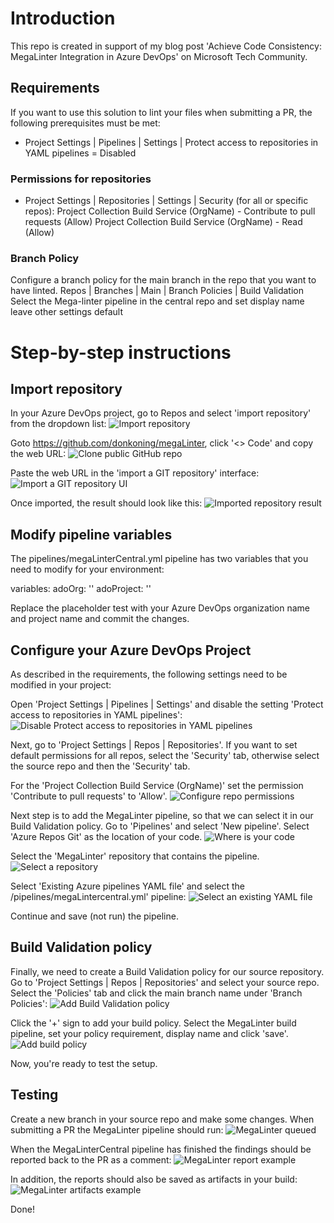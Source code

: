# Introduction
This repo is created in support of my blog post 'Achieve Code Consistency: MegaLinter Integration in Azure DevOps' on Microsoft Tech Community.

## Requirements
If you want to use this solution to lint your files when submitting a PR, the following prerequisites must be met:
- Project Settings | Pipelines | Settings | Protect access to repositories in YAML pipelines = Disabled

### Permissions for repositories
- Project Settings | Repositories | Settings | Security (for all or specific repos):
    Project Collection Build Service (OrgName) - Contribute to pull requests (Allow)
    Project Collection Build Service (OrgName) - Read (Allow)

### Branch Policy
Configure a branch policy for the main branch in the repo that you want to have linted.
    Repos | Branches | Main | Branch Policies | Build Validation
        Select the Mega-linter pipeline in the central repo and set display name
        leave other settings default

# Step-by-step instructions

## Import repository
In your Azure DevOps project, go to Repos and select 'import repository' from the dropdown list:
![Import repository](docs/images/importRepository.jpg)

Goto https://github.com/donkoning/megaLinter, click '<> Code'  and copy the web URL:
![Clone public GitHub repo](docs/images/cloneGitHubRepo.jpg)

Paste the web URL in the 'import a GIT repository' interface:
![Import a GIT repository UI](docs/images/importRepoDialog.jpg)

Once imported, the result should look like this:
![Imported repository result](docs/images/importRepoResult.jpg)

## Modify pipeline variables
The pipelines/megaLinterCentral.yml pipeline has two variables that you need to modify for your environment:

variables:
  adoOrg: '<Enter your ADO Organisation name here>'
  adoProject: '<Enter your ADO project Name here>'

Replace the placeholder test with your Azure DevOps organization name and project name and commit the changes.

## Configure your Azure DevOps Project
As described in the requirements, the following settings need to be modified in your project:

Open 'Project Settings | Pipelines | Settings' and disable the setting 'Protect access to repositories in YAML pipelines':
![Disable Protect access to repositories in YAML pipelines](docs/images/configureAdoPipelineSettings.jpg)

Next, go to 'Project Settings | Repos | Repositories'. If you want to set default permissions for all repos, select the 'Security' tab, otherwise select the source repo and then the 'Security' tab.

For the 'Project Collection Build Service (OrgName)' set the permission 'Contribute to pull requests' to 'Allow'.
![Configure repo permissions](docs/images/configureAdoRepoPermissions.jpg)

Next step is to add the MegaLinter pipeline, so that we can select it in our Build Validation policy.
Go to 'Pipelines' and select 'New pipeline'. Select 'Azure Repos Git' as the location of your code.
![Where is your code](docs/images/configureAdoAddPipelineRepos.jpg)

Select the 'MegaLinter' repository that contains the pipeline.
![Select a repository](docs/images/configureAdoSelectMLRepo.jpg)

Select 'Existing Azure pipelines YAML file' and select the /pipelines/megaLintercentral.yml' pipeline:
![Select an existing YAML file](docs/images/configureAdoSelectYamlFile.jpg)

Continue and save (not run) the pipeline.

## Build Validation policy
Finally, we need to create a Build Validation policy for our source repository. Go to 'Project Settings | Repos | Repositories' and select your source repo. Select the 'Policies' tab and click the main branch name under 'Branch Policies':
![Add Build Validation policy](docs/images/configureAdoAddBranchPolicy.jpg)

Click the '+' sign to add your build policy. Select the MegaLinter build pipeline, set your policy requirement, display name and click 'save'.
![Add build policy](docs/images/configureAdoBranchPolicyConfig.jpg)

Now, you're ready to test the setup.

## Testing
Create a new branch in your source repo and make some changes. When submitting a PR the MegaLinter pipeline should run:
![MegaLinter queued](docs/images/pullRequestMegaLinterQueued.jpg)

When the MegaLinterCentral pipeline has finished the findings should be reported back to the PR as a comment:
![MegaLinter report example](docs/images/pullRequestMegaLinterSampleReport.jpg)

In addition, the reports should also be saved as artifacts in your build:
![MegaLinter artifacts example](docs/images/pullRequestMegaLinterArtifacts.jpg)

Done!
